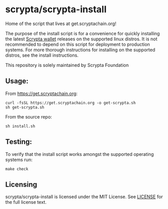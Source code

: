 # scrypta/scrypta-install

Home of the script that lives at get.scryptachain.org!

The purpose of the install script is for a convenience for quickly installing the latest [Scrypta wallet](https://github.com/scryptachain/scrypta) releases on the supported linux distros. It is not recommended to depend on this script for deployment to production systems. For more thorough instructions for installing on the supported distros, see the install instructions.

This repository is solely maintained by Scrypta Foundation

## Usage:
From https://get.scryptachain.org:

```shell
curl -fsSL https://get.scryptachain.org -o get-scrypta.sh
sh get-scrypta.sh
```

From the source repo:

```shell
sh install.sh
```

## Testing:
To verify that the install script works amongst the supported operating systems run:

```shell
make check
```

## Licensing

scrypta/scrypta-install is licensed under the MIT License. See [LICENSE](LICENSE) for the full license text.
